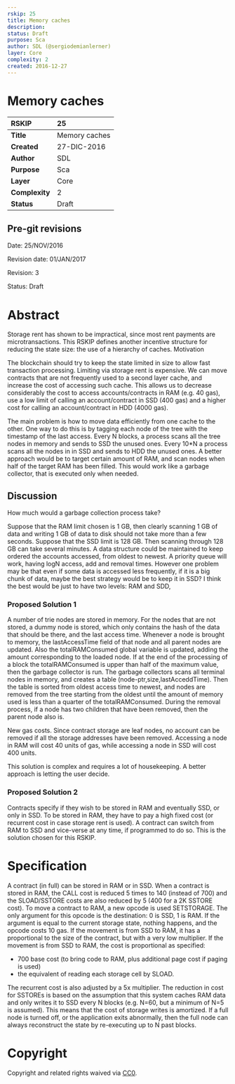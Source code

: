 ```yaml
---
rskip: 25
title: Memory caches
description: 
status: Draft
purpose: Sca
author: SDL (@sergiodemianlerner)
layer: Core
complexity: 2
created: 2016-12-27
---
```


# Memory caches

|RSKIP          |25           |
| :------------ |:-------------|
|**Title**      |Memory caches |
|**Created**    |27-DIC-2016 |
|**Author**     |SDL |
|**Purpose**    |Sca |
|**Layer**      |Core |
|**Complexity** |2 |
|**Status**     |Draft |

## Pre-git revisions

Date: 25/NOV/2016

Revision date: 01/JAN/2017

Revision: 3

Status: Draft

# **Abstract**

Storage rent has shown to be impractical, since most rent payments are microtransactions. This RSKIP defines another incentive structure for reducing the state size: the use of a hierarchy of caches.
Motivation

The blockchain should try to keep the state limited in size to allow fast transaction processing. Limiting via storage rent is expensive. We can move contracts that are not frequently used to a second layer cache, and increase the cost of accessing such cache. This allows us to decrease considerably the cost to access accounts/contracts in RAM (e.g. 40 gas), use a low limit of calling an account/contract in SSD (400 gas) and a higher cost for calling an account/contract in HDD (4000 gas). 

The main problem is how to move data efficiently from one cache to the other. One way to do this is by tagging each node of the tree with the timestamp of the last access. Every N blocks, a process scans all the tree nodes in memory and sends to SSD the unused ones.  Every 10*N a process scans all the nodes in in SSD and sends to HDD the unused ones.
A better approach would be to target certain amount of RAM, and scan nodes when half of the target RAM has been filled. This would work like a garbage collector, that is executed only when needed.

## Discussion

How much would a  garbage collection process take?

Suppose that the RAM limit chosen is 1 GB, then clearly scanning 1 GB of data and writing 1 GB of data to disk should not take more than a few seconds.
Suppose that the SSD limit is 128 GB. Then scanning through 128 GB can take several minutes. A data structure could be maintained to keep ordered the accounts accessed, from oldest to newest. A priority queue will work, having logN access, add and removal times.
However one problem may be that even if some data is accessed less frequently, if it is a big chunk of data, maybe the best strategy would be to keep it in SSD?
I think the best would be just to have two levels: RAM and SDD, 

### Proposed Solution 1

A number of trie nodes are stored in memory. For the nodes that are not stored, a dummy node is stored, which only contains the hash of the data that should be there, and the last access time. Whenever a node is brought to memory, the lastAccessTime field of that node and all parent nodes are updated. Also the totalRAMConsumed global variable is updated, adding the amount corresponding to the loaded node. If at the end of the processing of a block the totalRAMConsumed is upper than half of the maximum value, then the garbage collector is run.
The garbage collectors scans all terminal nodes in memory, and creates a table (node-ptr,size,lastAcceddTime). Then the table is sorted from oldest access time to newest, and nodes are removed from the tree starting from the oldest until the amount of memory used is less than a quarter of the totalRAMConsumed. During the removal process, if a node has two children that have been removed, then the parent node also is.

New gas costs. Since contract storage are leaf nodes, no account can be removed if all the storage addresses have been removed. Accessing a node in RAM will cost 40 units of gas, while accessing a node in SSD will cost 400 units.

This solution is complex and requires a lot of housekeeping. A better approach is letting the user decide.

### Proposed Solution 2

Contracts specify if they wish to be stored in RAM and eventually SSD, or only in SSD. To be stored in RAM, they have to pay a high fixed cost (or recurrent cost in case storage rent is used). A contract can switch from RAM to SSD and vice-verse at any time, if programmed to do so. This is the solution chosen for this RSKIP.

# **Specification**

A contract (in full) can be stored in RAM or in SSD. When a contract is stored in RAM, the CALL cost is reduced 5 times to 140 (instead of 700) and the SLOAD/SSTORE costs are also reduced by 5 (400 for a 2K SSTORE cost). To move a contract to RAM, a new opcode is used SETSTORAGE. The only argument for this opcode is the destination: 0 is SSD, 1 is RAM. If the argument is equal to the current storage state, nothing happens, and the opcode costs 10 gas.  If the movement is from SSD to RAM, it has a proportional to the size of the contract, but with a very low multiplier. If  the movement is from SSD to RAM, the cost is proportional as specified:
- 700  base cost (to bring code to RAM, plus additional page cost if paging is used)
- the equivalent of reading each storage cell by SLOAD. 

The recurrent cost is also adjusted by a 5x multiplier. 
The reduction in cost for SSTOREs is based on the assumption that this system caches RAM data and only writes it to SSD every N blocks (e.g. N=60, but a minimum of N=5 is assumed). This means that the cost of storage writes is amortized.  If a full node is turned off, or the application exits abnormally, then the full node can always reconstruct the state by re-executing up to N past blocks.


# **Copyright**

Copyright and related rights waived via [CC0](https://creativecommons.org/publicdomain/zero/1.0/).